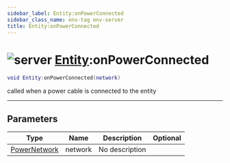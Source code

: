 ```yaml
---
sidebar_label: Entity:onPowerConnected
sidebar_class_name: env-tag env-server
title: Entity:onPowerConnected
---
```


# <img src='/img/wiki/server.png' alt='server' classname='env-tag' /> [Entity](../entity/README.md):onPowerConnected

```lua
void Entity:onPowerConnected(network)
```

called when a power cable is connected to the entity<br/>

-----------------
## Parameters

| Type   | Name | Description | Optional |
| ------ | ---- | ----------- | -------: |
| [PowerNetwork](../powernetwork/README.md) | network | No description |   |
